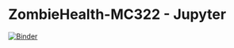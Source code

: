 # ZombieHealth-MC322 - Jupyter
[![Binder](https://mybinder.org/badge_logo.svg)](https://mybinder.org/v2/gh/MateusOlivi/ZombieHealth-MC322/master?urlpath=lab)

